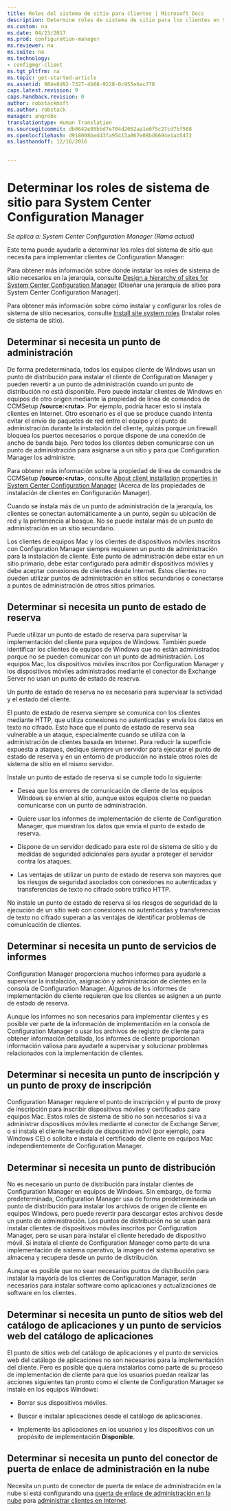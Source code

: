 ```yaml
---
title: Roles del sistema de sitio para clientes | Microsoft Docs
description: Determine roles de sistema de sitio para los clientes en System Center Configuration Manager.
ms.custom: na
ms.date: 04/23/2017
ms.prod: configuration-manager
ms.reviewer: na
ms.suite: na
ms.technology:
- configmgr-client
ms.tgt_pltfrm: na
ms.topic: get-started-article
ms.assetid: 984e8d92-7327-4b08-9228-0c955e6ac778
caps.latest.revision: 9
caps.handback.revision: 0
author: robstackmsft
ms.author: robstack
manager: angrobe
translationtype: Human Translation
ms.sourcegitcommit: db0642e95bbd7e704d2052aa1e0f5c27cd7bf568
ms.openlocfilehash: d918008bed43fa95413a067e08bd6694e1ab5472
ms.lasthandoff: 12/16/2016


---
```

# <a name="determine-the-site-system-roles-for-system-center-configuration-manager-clients"></a>Determinar los roles de sistema de sitio para System Center Configuration Manager

*Se aplica a: System Center Configuration Manager (Rama actual)*

Este tema puede ayudarle a determinar los roles del sistema de sitio que necesita para implementar clientes de Configuration Manager:  

 Para obtener más información sobre dónde instalar los roles de sistema de sitio necesarios en la jerarquía, consulte [Design a hierarchy of sites for System Center Configuration Manager](../../../../core/plan-design/hierarchy/design-a-hierarchy-of-sites.md) (Diseñar una jerarquía de sitios para System Center Configuration Manager).  

 Para obtener más información sobre cómo instalar y configurar los roles de sistema de sitio necesarios, consulte [Install site system roles](../../../../core/servers/deploy/configure/install-site-system-roles.md) (Instalar roles de sistema de sitio).  

##  <a name="determine-if-you-need-a-management-point"></a>Determinar si necesita un punto de administración  
 De forma predeterminada, todos los equipos cliente de Windows usan un punto de distribución para instalar el cliente de Configuration Manager y pueden revertir a un punto de administración cuando un punto de distribución no está disponible. Pero puede instalar clientes de Windows en equipos de otro origen mediante la propiedad de línea de comandos de CCMSetup **/source:<ruta\>**. Por ejemplo, podría hacer esto si instala clientes en Internet. Otro escenario es el que se produce cuando intenta evitar el envío de paquetes de red entre el equipo y el punto de administración durante la instalación del cliente, quizás porque un firewall bloquea los puertos necesarios o porque dispone de una conexión de ancho de banda bajo. Pero todos los clientes deben comunicarse con un punto de administración para asignarse a un sitio y para que Configuration Manager los administre.  

 Para obtener más información sobre la propiedad de línea de comandos de CCMSetup **/source:<ruta\>**, consulte [About client installation properties in System Center Configuration Manager](../../../../core/clients/deploy/about-client-installation-properties.md) (Acerca de las propiedades de instalación de clientes en Configuración Manager).  

 Cuando se instala más de un punto de administración de la jerarquía, los clientes se conectan automáticamente a un punto, según su ubicación de red y la pertenencia al bosque. No se puede instalar más de un punto de administración en un sitio secundario.  

 Los clientes de equipos Mac y los clientes de dispositivos móviles inscritos con Configuration Manager siempre requieren un punto de administración para la instalación de cliente. Este punto de administración debe estar en un sitio primario, debe estar configurado para admitir dispositivos móviles y debe aceptar conexiones de clientes desde Internet. Estos clientes no pueden utilizar puntos de administración en sitios secundarios o conectarse a puntos de administración de otros sitios primarios.  

##  <a name="determine-if-you-need-a-fallback-status-point"></a>Determinar si necesita un punto de estado de reserva  
 Puede utilizar un punto de estado de reserva para supervisar la implementación del cliente para equipos de Windows. También puede identificar los clientes de equipos de Windows que no están administrados porque no se pueden comunicar con un punto de administración. Los equipos Mac, los dispositivos móviles inscritos por Configuration Manager y los dispositivos móviles administrados mediante el conector de Exchange Server no usan un punto de estado de reserva.  

 Un punto de estado de reserva no es necesario para supervisar la actividad y el estado del cliente.  

 El punto de estado de reserva siempre se comunica con los clientes mediante HTTP, que utiliza conexiones no autenticadas y envía los datos en texto no cifrado. Esto hace que el punto de estado de reserva sea vulnerable a un ataque, especialmente cuando se utiliza con la administración de clientes basada en Internet. Para reducir la superficie expuesta a ataques, dedique siempre un servidor para ejecutar el punto de estado de reserva y en un entorno de producción no instale otros roles de sistema de sitio en el mismo servidor.  

 Instale un punto de estado de reserva si se cumple todo lo siguiente:  

-   Desea que los errores de comunicación de cliente de los equipos Windows se envíen al sitio, aunque estos equipos cliente no puedan comunicarse con un punto de administración.  

-   Quiere usar los informes de implementación de cliente de Configuration Manager, que muestran los datos que envía el punto de estado de reserva.  

-   Dispone de un servidor dedicado para este rol de sistema de sitio y de medidas de seguridad adicionales para ayudar a proteger el servidor contra los ataques.  

-   Las ventajas de utilizar un punto de estado de reserva son mayores que los riesgos de seguridad asociados con conexiones no autenticadas y transferencias de texto no cifrado sobre tráfico HTTP.  

 No instale un punto de estado de reserva si los riesgos de seguridad de la ejecución de un sitio web con conexiones no autenticadas y transferencias de texto no cifrado superan a las ventajas de identificar problemas de comunicación de clientes.  

##  <a name="determine-whether-you-need-a-reporting-services-point"></a>Determinar si necesita un punto de servicios de informes  
 Configuration Manager proporciona muchos informes para ayudarle a supervisar la instalación, asignación y administración de clientes en la consola de Configuration Manager. Algunos de los informes de implementación de cliente requieren que los clientes se asignen a un punto de estado de reserva.  

 Aunque los informes no son necesarios para implementar clientes y es posible ver parte de la información de implementación en la consola de Configuration Manager o usar los archivos de registro de cliente para obtener información detallada, los informes de cliente proporcionan información valiosa para ayudarle a supervisar y solucionar problemas relacionados con la implementación de clientes.  

##  <a name="determine-if-you-need-an-enrollment-point-and-an-enrollment-proxy-point"></a>Determinar si necesita un punto de inscripción y un punto de proxy de inscripción  
 Configuration Manager requiere el punto de inscripción y el punto de proxy de inscripción para inscribir dispositivos móviles y certificados para equipos Mac. Estos roles de sistema de sitio no son necesarios si va a administrar dispositivos móviles mediante el conector de Exchange Server, o si instala el cliente heredado de dispositivo móvil (por ejemplo, para Windows CE) o solicita e instala el certificado de cliente en equipos Mac independientemente de Configuration Manager.  

##  <a name="determine-if-you-need-a-distribution-point"></a>Determinar si necesita un punto de distribución  
 No es necesario un punto de distribución para instalar clientes de Configuration Manager en equipos de Windows. Sin embargo, de forma predeterminada, Configuration Manager usa de forma predeterminada un punto de distribución para instalar los archivos de origen de cliente en equipos Windows, pero puede revertir para descargar estos archivos desde un punto de administración. Los puntos de distribución no se usan para instalar clientes de dispositivos móviles inscritos por Configuration Manager, pero se usan para instalar el cliente heredado de dispositivo móvil. Si instala el cliente de Configuration Manager como parte de una implementación de sistema operativo, la imagen del sistema operativo se almacena y recupera desde un punto de distribución.  

 Aunque es posible que no sean necesarios puntos de distribución para instalar la mayoría de los clientes de Configuration Manager, serán necesarios para instalar software como aplicaciones y actualizaciones de software en los clientes.  

##  <a name="determine-if-you-need-an-application-catalog-website-point-and-an-application-catalog-web-services-point"></a>Determinar si necesita un punto de sitios web del catálogo de aplicaciones y un punto de servicios web del catálogo de aplicaciones  
 El punto de sitios web del catálogo de aplicaciones y el punto de servicios web del catálogo de aplicaciones no son necesarios para la implementación del cliente. Pero es posible que quiera instalarlos como parte de su proceso de implementación de cliente para que los usuarios puedan realizar las acciones siguientes tan pronto como el cliente de Configuration Manager se instale en los equipos Windows:  

-   Borrar sus dispositivos móviles.  

-   Buscar e instalar aplicaciones desde el catálogo de aplicaciones.  

-   Implemente las aplicaciones en los usuarios y los dispositivos con un propósito de implementación **Disponible**.  

##  <a name="determine-whether-you-require-a-cloud-management-gateway-connector-point"></a>Determinar si necesita un punto del conector de puerta de enlace de administración en la nube 

Necesita un punto de conector de puerta de enlace de administración en la nube si está configurando una [puerta de enlace de administración en la nube](/sccm/core/clients/manage/setup-cloud-management-gateway) para [administrar clientes en Internet](/sccm/core/clients/manage/manage-clients-internet).


 
